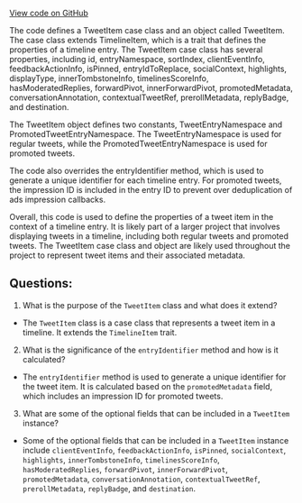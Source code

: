 [View code on GitHub](https://github.com/misbahsy/the-algorithm/product-mixer/core/src/main/scala/com/twitter/product_mixer/core/model/marshalling/response/urt/item/tweet/TweetItem.scala)

The code defines a TweetItem case class and an object called TweetItem. The case class extends TimelineItem, which is a trait that defines the properties of a timeline entry. The TweetItem case class has several properties, including id, entryNamespace, sortIndex, clientEventInfo, feedbackActionInfo, isPinned, entryIdToReplace, socialContext, highlights, displayType, innerTombstoneInfo, timelinesScoreInfo, hasModeratedReplies, forwardPivot, innerForwardPivot, promotedMetadata, conversationAnnotation, contextualTweetRef, prerollMetadata, replyBadge, and destination. 

The TweetItem object defines two constants, TweetEntryNamespace and PromotedTweetEntryNamespace. The TweetEntryNamespace is used for regular tweets, while the PromotedTweetEntryNamespace is used for promoted tweets. 

The code also overrides the entryIdentifier method, which is used to generate a unique identifier for each timeline entry. For promoted tweets, the impression ID is included in the entry ID to prevent over deduplication of ads impression callbacks. 

Overall, this code is used to define the properties of a tweet item in the context of a timeline entry. It is likely part of a larger project that involves displaying tweets in a timeline, including both regular tweets and promoted tweets. The TweetItem case class and object are likely used throughout the project to represent tweet items and their associated metadata.
## Questions: 
 1. What is the purpose of the `TweetItem` class and what does it extend?
- The `TweetItem` class is a case class that represents a tweet item in a timeline. It extends the `TimelineItem` trait.

2. What is the significance of the `entryIdentifier` method and how is it calculated?
- The `entryIdentifier` method is used to generate a unique identifier for the tweet item. It is calculated based on the `promotedMetadata` field, which includes an impression ID for promoted tweets.

3. What are some of the optional fields that can be included in a `TweetItem` instance?
- Some of the optional fields that can be included in a `TweetItem` instance include `clientEventInfo`, `feedbackActionInfo`, `isPinned`, `socialContext`, `highlights`, `innerTombstoneInfo`, `timelinesScoreInfo`, `hasModeratedReplies`, `forwardPivot`, `innerForwardPivot`, `promotedMetadata`, `conversationAnnotation`, `contextualTweetRef`, `prerollMetadata`, `replyBadge`, and `destination`.